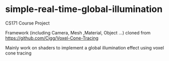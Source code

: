 # simple-real-time-global-illumination
CS171 Course Project

Framework (including Camera, Mesh ,Material, Object ...) cloned from https://github.com/Cigg/Voxel-Cone-Tracing

Mainly work on shaders to implement a global illumination effect using voxel cone tracing
